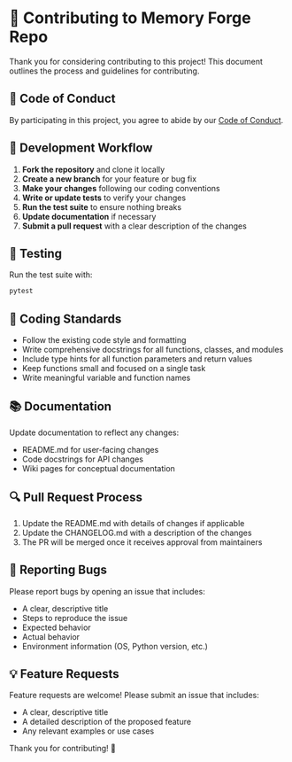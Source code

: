# 🤝 Contributing to Memory Forge Repo

Thank you for considering contributing to this project! This document outlines the process and guidelines for contributing.

## 🌟 Code of Conduct

By participating in this project, you agree to abide by our [Code of Conduct](CODE_OF_CONDUCT.md).

## 🔄 Development Workflow

1. **Fork the repository** and clone it locally
2. **Create a new branch** for your feature or bug fix
3. **Make your changes** following our coding conventions
4. **Write or update tests** to verify your changes
5. **Run the test suite** to ensure nothing breaks
6. **Update documentation** if necessary
7. **Submit a pull request** with a clear description of the changes

## 🧪 Testing

Run the test suite with:

```bash
pytest
```

## 📝 Coding Standards

- Follow the existing code style and formatting
- Write comprehensive docstrings for all functions, classes, and modules
- Include type hints for all function parameters and return values
- Keep functions small and focused on a single task
- Write meaningful variable and function names

## 📚 Documentation

Update documentation to reflect any changes:

- README.md for user-facing changes
- Code docstrings for API changes
- Wiki pages for conceptual documentation

## 🔍 Pull Request Process

1. Update the README.md with details of changes if applicable
2. Update the CHANGELOG.md with a description of the changes
3. The PR will be merged once it receives approval from maintainers

## 🐛 Reporting Bugs

Please report bugs by opening an issue that includes:

- A clear, descriptive title
- Steps to reproduce the issue
- Expected behavior
- Actual behavior
- Environment information (OS, Python version, etc.)

## 💡 Feature Requests

Feature requests are welcome! Please submit an issue that includes:

- A clear, descriptive title
- A detailed description of the proposed feature
- Any relevant examples or use cases

Thank you for contributing! 🎉
